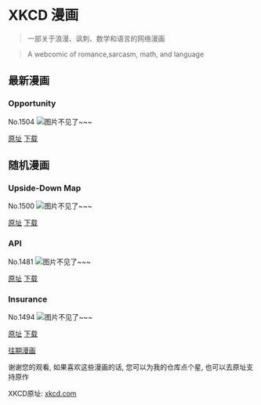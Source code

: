 # XKCD 漫画


> 一部关于浪漫、讽刺、数学和语言的网络漫画

> A webcomic of romance,sarcasm, math, and language


## 最新漫画
### Opportunity
No.1504
![图片不见了~~~](https://imgs.xkcd.com/comics/opportunity.png)

[原址](https://xkcd.com//1504) [下载](https://imgs.xkcd.com/comics/opportunity.png)



## 随机漫画
### Upside-Down Map
No.1500
![图片不见了~~~](https://imgs.xkcd.com/comics/upside_down_map.png)

[原址](https://xkcd.com//1500) [下载](https://imgs.xkcd.com/comics/upside_down_map.png)



### API
No.1481
![图片不见了~~~](https://imgs.xkcd.com/comics/api.png)

[原址](https://xkcd.com//1481) [下载](https://imgs.xkcd.com/comics/api.png)



### Insurance
No.1494
![图片不见了~~~](https://imgs.xkcd.com/comics/insurance.png)

[原址](https://xkcd.com//1494) [下载](https://imgs.xkcd.com/comics/insurance.png)



[往期漫画](image/)

谢谢您的观看, 如果喜欢这些漫画的话, 
您可以为我的仓库点个星, 也可以去原址支持原作

XKCD原址: [xkcd.com](https://xkcd.com)

